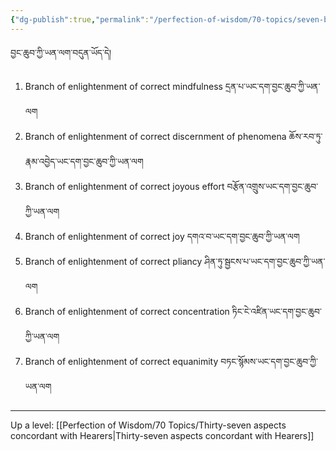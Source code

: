 ```yaml
---
{"dg-publish":true,"permalink":"/perfection-of-wisdom/70-topics/seven-branches-of-enlightenment/"}
---
```


བྱང་ཆུབ་ཀྱི་ཡན་ལག་བདུན་ཡོད་དེ། 
1. Branch of enlightenment of correct mindfulness དྲན་པ་ཡང་དག་བྱང་ཆུབ་ཀྱི་ཡན་ལག
2. Branch of enlightenment of correct discernment of phenomena ཆོས་རབ་ཏུ་རྣམ་འབྱེད་ཡང་དག་བྱང་ཆུབ་ཀྱི་ཡན་ལག
3. Branch of enlightenment of correct joyous effort བརྩོན་འགྲུས་ཡང་དག་བྱང་ཆུབ་ཀྱི་ཡན་ལག
4. Branch of enlightenment of correct joy དགའ་བ་ཡང་དག་བྱང་ཆུབ་ཀྱི་ཡན་ལག
5. Branch of enlightenment of correct pliancy ཤིན་ཏུ་སྦྱངས་པ་ཡང་དག་བྱང་ཆུབ་ཀྱི་ཡན་ལག
6. Branch of enlightenment of correct concentration ཏིང་ངེ་འཛིན་ཡང་དག་བྱང་ཆུབ་ཀྱི་ཡན་ལག
7. Branch of enlightenment of correct equanimity བཏང་སྙོམས་ཡང་དག་བྱང་ཆུབ་ཀྱི་ཡན་ལག

---
Up a level: [[Perfection of Wisdom/70 Topics/Thirty-seven aspects concordant with Hearers\|Thirty-seven aspects concordant with Hearers]]